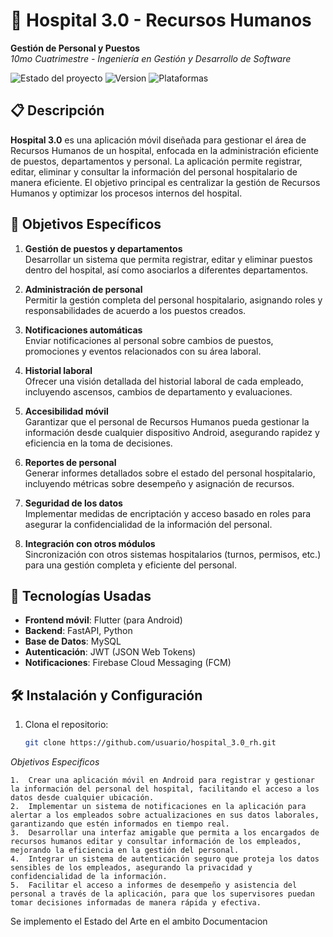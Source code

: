 # 📱 Hospital 3.0 - Recursos Humanos  
**Gestión de Personal y Puestos**  
*10mo Cuatrimestre - Ingeniería en Gestión y Desarrollo de Software*

![Estado del proyecto](https://img.shields.io/badge/estado-en%20desarrollo-yellow?style=flat-square) ![Version](https://img.shields.io/badge/version-1.0-blue?style=flat-square) ![Plataformas](https://img.shields.io/badge/plataformas-Android-green?style=flat-square)

## 📋 Descripción
**Hospital 3.0** es una aplicación móvil diseñada para gestionar el área de Recursos Humanos de un hospital, enfocada en la administración eficiente de puestos, departamentos y personal. La aplicación permite registrar, editar, eliminar y consultar la información del personal hospitalario de manera eficiente. El objetivo principal es centralizar la gestión de Recursos Humanos y optimizar los procesos internos del hospital.

## 🎯 Objetivos Específicos

1. **Gestión de puestos y departamentos**  
   Desarrollar un sistema que permita registrar, editar y eliminar puestos dentro del hospital, así como asociarlos a diferentes departamentos.

2. **Administración de personal**  
   Permitir la gestión completa del personal hospitalario, asignando roles y responsabilidades de acuerdo a los puestos creados.

3. **Notificaciones automáticas**  
   Enviar notificaciones al personal sobre cambios de puestos, promociones y eventos relacionados con su área laboral.

4. **Historial laboral**  
   Ofrecer una visión detallada del historial laboral de cada empleado, incluyendo ascensos, cambios de departamento y evaluaciones.

5. **Accesibilidad móvil**  
   Garantizar que el personal de Recursos Humanos pueda gestionar la información desde cualquier dispositivo Android, asegurando rapidez y eficiencia en la toma de decisiones.

6. **Reportes de personal**  
   Generar informes detallados sobre el estado del personal hospitalario, incluyendo métricas sobre desempeño y asignación de recursos.

7. **Seguridad de los datos**  
   Implementar medidas de encriptación y acceso basado en roles para asegurar la confidencialidad de la información del personal.

8. **Integración con otros módulos**  
   Sincronización con otros sistemas hospitalarios (turnos, permisos, etc.) para una gestión completa y eficiente del personal.

## 🚀 Tecnologías Usadas
- **Frontend móvil**: Flutter (para Android)
- **Backend**: FastAPI, Python
- **Base de Datos**: MySQL
- **Autenticación**: JWT (JSON Web Tokens)
- **Notificaciones**: Firebase Cloud Messaging (FCM)

## 🛠️ Instalación y Configuración

1. Clona el repositorio:
   ```bash
   git clone https://github.com/usuario/hospital_3.0_rh.git

*Objetivos Especificos*

	1.	Crear una aplicación móvil en Android para registrar y gestionar la información del personal del hospital, facilitando el acceso a los datos desde cualquier ubicación.
	2.	Implementar un sistema de notificaciones en la aplicación para alertar a los empleados sobre actualizaciones en sus datos laborales, garantizando que estén informados en tiempo real.
	3.	Desarrollar una interfaz amigable que permita a los encargados de recursos humanos editar y consultar información de los empleados, mejorando la eficiencia en la gestión del personal.
	4.	Integrar un sistema de autenticación seguro que proteja los datos sensibles de los empleados, asegurando la privacidad y confidencialidad de la información.
	5.	Facilitar el acceso a informes de desempeño y asistencia del personal a través de la aplicación, para que los supervisores puedan tomar decisiones informadas de manera rápida y efectiva.


Se implemento el Estado del Arte en el ambito Documentacion
